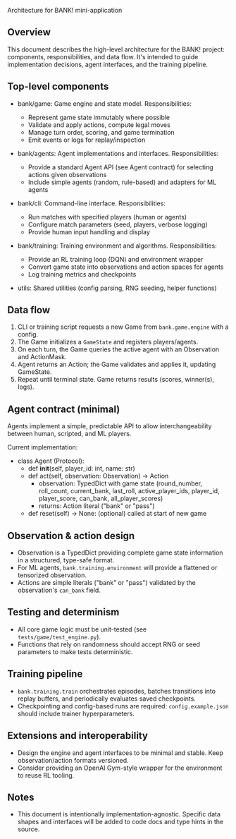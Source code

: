 Architecture for BANK! mini-application

Overview
--------
This document describes the high-level architecture for the BANK! project: components, responsibilities, and data flow. It's intended to guide implementation decisions, agent interfaces, and the training pipeline.

Top-level components
--------------------
- bank/game: Game engine and state model. Responsibilities:
  - Represent game state immutably where possible
  - Validate and apply actions, compute legal moves
  - Manage turn order, scoring, and game termination
  - Emit events or logs for replay/inspection

- bank/agents: Agent implementations and interfaces. Responsibilities:
  - Provide a standard Agent API (see Agent contract) for selecting actions given observations
  - Include simple agents (random, rule-based) and adapters for ML agents

- bank/cli: Command-line interface. Responsibilities:
  - Run matches with specified players (human or agents)
  - Configure match parameters (seed, players, verbose logging)
  - Provide human input handling and display

- bank/training: Training environment and algorithms. Responsibilities:
  - Provide an RL training loop (DQN) and environment wrapper
  - Convert game state into observations and action spaces for agents
  - Log training metrics and checkpoints

- utils: Shared utilities (config parsing, RNG seeding, helper functions)

Data flow
---------
1. CLI or training script requests a new Game from `bank.game.engine` with a config.
2. The Game initializes a `GameState` and registers players/agents.
3. On each turn, the Game queries the active agent with an Observation and ActionMask.
4. Agent returns an Action; the Game validates and applies it, updating GameState.
5. Repeat until terminal state. Game returns results (scores, winner(s), logs).

Agent contract (minimal)
------------------------
Agents implement a simple, predictable API to allow interchangeability between human, scripted, and ML players.

Current implementation:
- class Agent (Protocol):
  - def __init__(self, player_id: int, name: str)
  - def act(self, observation: Observation) -> Action
    - observation: TypedDict with game state (round_number, roll_count, current_bank, last_roll, active_player_ids, player_id, player_score, can_bank, all_player_scores)
    - returns: Action literal ("bank" or "pass")
  - def reset(self) -> None: (optional) called at start of new game

Observation & action design
---------------------------
- Observation is a TypedDict providing complete game state information in a structured, type-safe format.
- For ML agents, `bank.training.environment` will provide a flattened or tensorized observation.
- Actions are simple literals ("bank" or "pass") validated by the observation's `can_bank` field.

Testing and determinism
-----------------------
- All core game logic must be unit-tested (see `tests/game/test_engine.py`).
- Functions that rely on randomness should accept RNG or seed parameters to make tests deterministic.

Training pipeline
-----------------
- `bank.training.train` orchestrates episodes, batches transitions into replay buffers, and periodically evaluates saved checkpoints.
- Checkpointing and config-based runs are required: `config.example.json` should include trainer hyperparameters.

Extensions and interoperability
------------------------------
- Design the engine and agent interfaces to be minimal and stable. Keep observation/action formats versioned.
- Consider providing an OpenAI Gym-style wrapper for the environment to reuse RL tooling.

Notes
-----
- This document is intentionally implementation-agnostic. Specific data shapes and interfaces will be added to code docs and type hints in the source.
